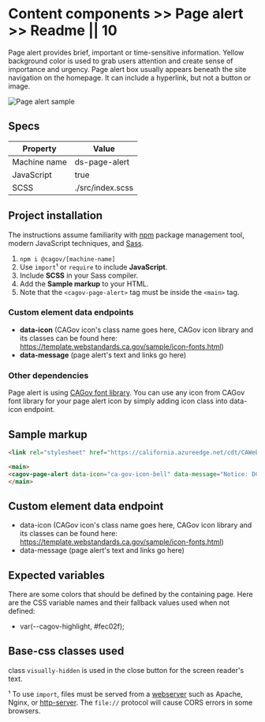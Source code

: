 # Content components >> Page alert >> Readme || 10

Page alert provides brief, important or time-sensitive information. Yellow background color is used to grab users attention and create sense of importance and urgency. Page alert box usually appears beneath the site navigation on the homepage. It can include a hyperlink, but not a button or image.

<img src="https://github.com/cagov/design-system/blob/page-alert/components/page-alert/img/page-alert.jpg?raw=true" alt="Page alert sample">


## Specs

| Property | Value |
| --- | --- |
| Machine name | ds-page-alert |
| JavaScript | true |
| SCSS | ./src/index.scss |

## Project installation

The instructions assume familiarity with [npm](https://npmjs.com) package management tool, modern JavaScript techniques, and [Sass](https://sass-lang.com/).

1. `npm i @cagov/[machine-name]`
2. Use `import`¹ or `require` to include **JavaScript**.  
3. Include **SCSS** in your Sass compiler.
4. Add the **Sample markup** to your HTML.
1. Note that the `<cagov-page-alert>` tag must be inside the `<main>` tag.

### Custom element data endpoints

- **data-icon** (CAGov icon's class name goes here, CAGov icon library and its classes can be found here: https://template.webstandards.ca.gov/sample/icon-fonts.html)
- **data-message** (page alert's text and links go here)

### Other dependencies

Page alert is using [CAGov font library](https://template.webstandards.ca.gov/sample/icon-fonts.html). You can use any icon from CAGov font library for your page alert icon by simply adding icon class into data-icon endpoint.

## Sample markup

```html
<link rel="stylesheet" href="https://california.azureedge.net/cdt/CAWeb/combined-css/1.0.1/dist/cagov.css">

<main>
<cagov-page-alert data-icon="ca-gov-icon-bell" data-message="Notice: DCC is soliciting proposals for the Local Jurisdiction Assistance Grant Program. <a href=&quot;/about-us/grant-funding/local-jurisdiction-assistance-grant-program/&quot;>Learn more</a>."></cagov-page-alert>
</main>
```

## Custom element data endpoint

- data-icon (CAGov icon's class name goes here, CAGov icon library and its classes can be found here: https://template.webstandards.ca.gov/sample/icon-fonts.html)
- data-message (page alert's text and links go here)

## Expected variables

There are some colors that should be defined by the containing page. Here are the CSS variable names and their fallback values used when not defined:

- var(--cagov-highlight, #fec02f);

## Base-css classes used

class `visually-hidden` is used in the close button for the screen reader's text.

¹ To use `import`, files must be served from a [webserver](https://developer.mozilla.org/en-US/docs/Learn/Common_questions/What_is_a_web_server) such as Apache, Nginx, or [http-server](https://www.npmjs.com/package/http-server). The `file://` protocol will cause CORS errors in some browsers.
